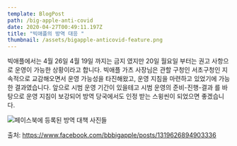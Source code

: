 ```yaml
---
template: BlogPost
path: /big-apple-anti-covid
date: 2020-04-27T00:49:11.197Z
title: "빅애플의 방역 대응 "
thumbnail: /assets/bigapple-anticovid-feature.png
---
```

빅애플에서는 4월 26일 4월 19일 까지는 금지 였지만 20일 월요일 부터는 권고 사항으로 운영이 가능한 상황이라고 합니다. 빅애플 가츠 사장님은 관할 구청인 서초구청인 지속적으로 교감해오면서 운영 가능성을 타진해왔고, 운영 지침을 마련하고 있었기에 가능한 결과였습니다. 앞으로 시범 운영 기간이 있을테고 시범 운영의 준비-진행-결과 를 바탕으로 운영 지침이 보강되어 방역 당국에서도 인정 받는 스윙씬이 되었으면 좋겠습니다. 

![](/assets/bigapple-anticovid.png "페이스북에 등록된 방역 대책 사진들")

출처: <https://www.facebook.com/bbbigapple/posts/1319626894903336>
